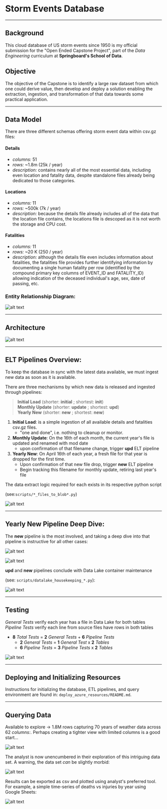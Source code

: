 # Storm Events Database
_____

## Background

  This cloud database of US storm events since 1950 is my official submission for the "Open Ended Capstone Project", part of the *Data Engineering* curriculum at __Springboard's School of Data__.

## Objective

  The objective of the Capstone is to identify a large raw dataset from which one could derive value, then develop and deploy a solution enabling the extraction, ingestion, and transformation of that data towards some practical application.

----

## Data Model  

There are three different schemas offering storm event data within csv.gz files:

#### Details
  - *columns:* 51
  - *rows:* ~1.8m (25k / year)
  - *description:* contains nearly all of the most essential data, including even location and fatality data, despite standalone files already being dedicated to those categories.

#### Locations  
  - *columns:* 11
  - *rows:* ~500k (7k / year)  
  - *description:* because the details file already includes all of the data that the location file contains, the locations file is descoped as it is not worth the storage and CPU cost.

#### Fatalities
  - *columns:* 11
  - *rows:* ~20 K (250 / year)  
  - *description:* although the details file even includes information about fatalities, the fatalities file provides further identifying information by documenting a single human fatality per row (identified by the compound primary key columns of EVENT_ID and FATALITY_ID) allowing indication of the deceased individual's age, sex, date of passing, etc.

### Entity Relationship Diagram:

![alt text](https://github.com/conner-mcnicholas/StormEventsDB/blob/main/imgs/ERD.png?raw=true)  

-------

## Architecture

![alt text](https://github.com/conner-mcnicholas/StormEventsDB/blob/main/imgs/architecture_diagram.png?raw=true)  

---

## ELT Pipelines Overview:

To keep the database in sync with the latest data available, we must ingest new data as soon as it is available.  

There are three mechanisms by which new data is released and ingested through pipelines:  
> **Initial Load** (shorter: **initial** ; shortest: **init**)  
> **Monthly Update** (shorter: **update** ; shortest: **upd**)  
> **Yearly New** (shorter: **new** ; shortest: **new**)

1. **Initial Load**: is a simple ingestion of all available details and fatalities csv.gz files.  
    - "one and done", i.e. nothing to cleanup or monitor.
2. **Monthly Update**: On the 16th of each month, the current year's file is updated and renamed with mod date
    - upon confirmation of that filename change, trigger **upd** ELT pipeline  
3. **Yearly New**: On April 16th of each year, a fresh file for that year is dropped for the first time.  
    - Upon confirmation of that new file drop, trigger **new** ELT pipeline
    - Begin tracking this filename for monthly update, retiring last year's file  


The data extract logic required  for each exists in its respective python script  

(see:`scripts/*_files_to_blob*.py`)

![alt text](https://github.com/conner-mcnicholas/StormEventsDB/blob/main/imgs/pipeline_overview.png?raw=true)  

---

## Yearly New Pipeline Deep Dive:

  The **new** pipeline is the most involved, and taking a deep dive into that pipeline is instructive for all other cases:

![alt text](https://github.com/conner-mcnicholas/StormEventsDB/blob/main/imgs/annotated_pull_new_w_id.png?raw=true)  

![alt text](https://github.com/conner-mcnicholas/StormEventsDB/blob/main/imgs/yearly_deepdive.png?raw=true)  


**upd** and **new** pipelines conclude with Data Lake container maintenance  

(see: `scripts/datalake_housekeeping_*.py`):  

![alt text](https://github.com/conner-mcnicholas/StormEventsDB/blob/main/imgs/clean_containers_output.png?raw=true)  

----

## Testing  

*General Tests* verify each year has a file in Data Lake for both tables  
*Pipeline Tests* verify each line from source files have rows in both tables

- **8** *Total Tests* = **2** *General Tests* + **6** *Pipeline Tests*
  - **2** *General Tests* = **1** *General Test* x **2** *Tables*
  - **6** *Pipeline Tests* = **3** *Pipeline Tests*  x **2** *Tables*

![alt text](https://github.com/conner-mcnicholas/StormEventsDB/blob/main/imgs/pipeline_test_success.png?raw=true)

----

## Deploying and Initializing Resources  

Instructions for initializing the database, ETL pipelines, and query environment are found in: `deploy_azure_resources/README.md`.

----

## Querying Data  

Available to explore -> 1.8M rows capturing 70 years of weather data across 62 *columns:*.  Perhaps creating a tighter view with limited columns is a good start...

![alt text](https://github.com/conner-mcnicholas/StormEventsDB/blob/main/imgs/create_view.png?raw=true)  

The analyst is now unencumbered in their exploration of this intriguing data set.  A warning, the data set *can* be slightly morbid:

![alt text](https://github.com/conner-mcnicholas/StormEventsDB/blob/main/imgs/storm_deaths.png?raw=true)  

Results can be exported as csv and plotted using analyst's preferred tool.  For example, a simple time-series of deaths vs injuries by year using Google Sheets:  

![alt text](https://github.com/conner-mcnicholas/StormEventsDB/blob/main/imgs/graph.png?raw=true)  
